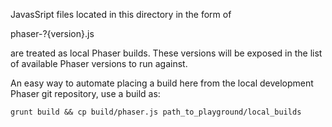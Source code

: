 JavasSript files located in this directory in the form of

   phaser-?{version}.js

are treated as local Phaser builds. These versions will be exposed in the list of available Phaser versions to run against. 

An easy way to automate placing a build here from the local development Phaser git repository, use a build as:

    grunt build && cp build/phaser.js path_to_playground/local_builds
